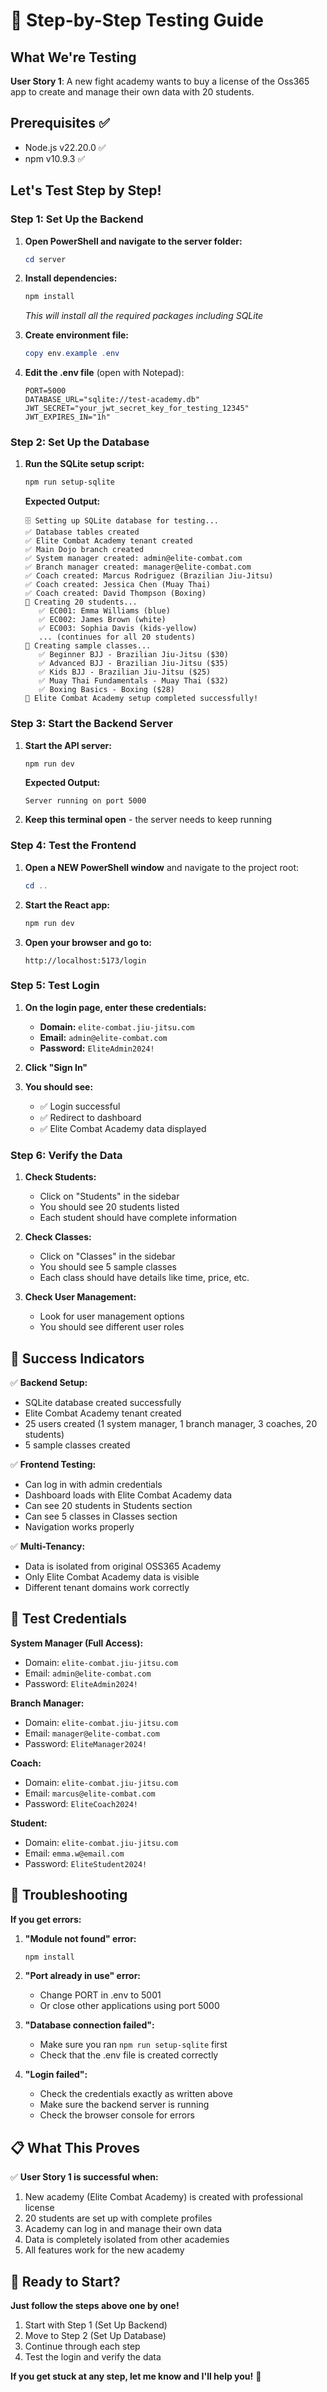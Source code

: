 # 🎯 Step-by-Step Testing Guide

## What We're Testing
**User Story 1**: A new fight academy wants to buy a license of the Oss365 app to create and manage their own data with 20 students.

## Prerequisites ✅
- Node.js v22.20.0 ✅
- npm v10.9.3 ✅

## Let's Test Step by Step!

### Step 1: Set Up the Backend

1. **Open PowerShell and navigate to the server folder:**
   ```powershell
   cd server
   ```

2. **Install dependencies:**
   ```powershell
   npm install
   ```
   *This will install all the required packages including SQLite*

3. **Create environment file:**
   ```powershell
   copy env.example .env
   ```

4. **Edit the .env file** (open with Notepad):
   ```
   PORT=5000
   DATABASE_URL="sqlite://test-academy.db"
   JWT_SECRET="your_jwt_secret_key_for_testing_12345"
   JWT_EXPIRES_IN="1h"
   ```

### Step 2: Set Up the Database

1. **Run the SQLite setup script:**
   ```powershell
   npm run setup-sqlite
   ```

   **Expected Output:**
   ```
   🗄️ Setting up SQLite database for testing...
   ✅ Database tables created
   ✅ Elite Combat Academy tenant created
   ✅ Main Dojo branch created
   ✅ System manager created: admin@elite-combat.com
   ✅ Branch manager created: manager@elite-combat.com
   ✅ Coach created: Marcus Rodriguez (Brazilian Jiu-Jitsu)
   ✅ Coach created: Jessica Chen (Muay Thai)
   ✅ Coach created: David Thompson (Boxing)
   👥 Creating 20 students...
      ✅ EC001: Emma Williams (blue)
      ✅ EC002: James Brown (white)
      ✅ EC003: Sophia Davis (kids-yellow)
      ... (continues for all 20 students)
   📅 Creating sample classes...
      ✅ Beginner BJJ - Brazilian Jiu-Jitsu ($30)
      ✅ Advanced BJJ - Brazilian Jiu-Jitsu ($35)
      ✅ Kids BJJ - Brazilian Jiu-Jitsu ($25)
      ✅ Muay Thai Fundamentals - Muay Thai ($32)
      ✅ Boxing Basics - Boxing ($28)
   🎉 Elite Combat Academy setup completed successfully!
   ```

### Step 3: Start the Backend Server

1. **Start the API server:**
   ```powershell
   npm run dev
   ```

   **Expected Output:**
   ```
   Server running on port 5000
   ```

2. **Keep this terminal open** - the server needs to keep running

### Step 4: Test the Frontend

1. **Open a NEW PowerShell window** and navigate to the project root:
   ```powershell
   cd ..
   ```

2. **Start the React app:**
   ```powershell
   npm run dev
   ```

3. **Open your browser and go to:**
   ```
   http://localhost:5173/login
   ```

### Step 5: Test Login

1. **On the login page, enter these credentials:**
   - **Domain:** `elite-combat.jiu-jitsu.com`
   - **Email:** `admin@elite-combat.com`
   - **Password:** `EliteAdmin2024!`

2. **Click "Sign In"**

3. **You should see:**
   - ✅ Login successful
   - ✅ Redirect to dashboard
   - ✅ Elite Combat Academy data displayed

### Step 6: Verify the Data

1. **Check Students:**
   - Click on "Students" in the sidebar
   - You should see 20 students listed
   - Each student should have complete information

2. **Check Classes:**
   - Click on "Classes" in the sidebar
   - You should see 5 sample classes
   - Each class should have details like time, price, etc.

3. **Check User Management:**
   - Look for user management options
   - You should see different user roles

## 🎉 Success Indicators

✅ **Backend Setup:**
- SQLite database created successfully
- Elite Combat Academy tenant created
- 25 users created (1 system manager, 1 branch manager, 3 coaches, 20 students)
- 5 sample classes created

✅ **Frontend Testing:**
- Can log in with admin credentials
- Dashboard loads with Elite Combat Academy data
- Can see 20 students in Students section
- Can see 5 classes in Classes section
- Navigation works properly

✅ **Multi-Tenancy:**
- Data is isolated from original OSS365 Academy
- Only Elite Combat Academy data is visible
- Different tenant domains work correctly

## 🔐 Test Credentials

**System Manager (Full Access):**
- Domain: `elite-combat.jiu-jitsu.com`
- Email: `admin@elite-combat.com`
- Password: `EliteAdmin2024!`

**Branch Manager:**
- Domain: `elite-combat.jiu-jitsu.com`
- Email: `manager@elite-combat.com`
- Password: `EliteManager2024!`

**Coach:**
- Domain: `elite-combat.jiu-jitsu.com`
- Email: `marcus@elite-combat.com`
- Password: `EliteCoach2024!`

**Student:**
- Domain: `elite-combat.jiu-jitsu.com`
- Email: `emma.w@email.com`
- Password: `EliteStudent2024!`

## 🐛 Troubleshooting

**If you get errors:**

1. **"Module not found" error:**
   ```powershell
   npm install
   ```

2. **"Port already in use" error:**
   - Change PORT in .env to 5001
   - Or close other applications using port 5000

3. **"Database connection failed":**
   - Make sure you ran `npm run setup-sqlite` first
   - Check that the .env file is created correctly

4. **"Login failed":**
   - Check the credentials exactly as written above
   - Make sure the backend server is running
   - Check the browser console for errors

## 📋 What This Proves

✅ **User Story 1 is successful when:**
1. New academy (Elite Combat Academy) is created with professional license
2. 20 students are set up with complete profiles
3. Academy can log in and manage their own data
4. Data is completely isolated from other academies
5. All features work for the new academy

## 🚀 Ready to Start?

**Just follow the steps above one by one!**

1. Start with Step 1 (Set Up Backend)
2. Move to Step 2 (Set Up Database)
3. Continue through each step
4. Test the login and verify the data

**If you get stuck at any step, let me know and I'll help you!** 🤝
